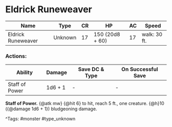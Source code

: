 # Eldrick Runeweaver

| Name | Type | CR | HP | AC | Speed |
|------|------|----|----|----|-------|
| Eldrick Runeweaver | Unknown | 17 | 150 (20d8 + 60) | 17 | walk: 30 ft. |

### Actions:

| Ability | Damage | Save DC & Type | On Successful Save |
|---------|--------|----------------|--------------------|
| Staff of Power | 1d6 + 1 | - | - |


**Staff of Power.** {@atk mw} {@hit 6} to hit, reach 5 ft., one creature. {@h}10 ({@damage 1d6 + 1}) bludgeoning damage.

^Tags: #monster #type_unknown